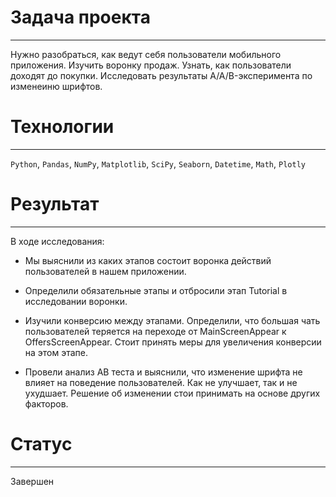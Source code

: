 # Задача проекта
---
Нужно разобраться, как ведут себя пользователи мобильного приложения. Изучить воронку продаж. Узнать, как пользователи доходят до покупки. Исследовать результаты A/A/B-эксперимента по изменеиню шрифтов.

# Технологии
---
`Python`, `Pandas`, `NumPy`, `Matplotlib`, `SciPy`, `Seaborn`, `Datetime`, `Math`, `Plotly`

# Результат
---
В ходе исследования:

- Мы выяснили из каких этапов состоит воронка действий пользователей в нашем приложении.


- Определили обязательные этапы и отбросили этап Tutorial в исследовании воронки.


- Изучили конверсию между этапами. Определили, что большая чать пользователей теряется на переходе от MainScreenAppear к      OffersScreenAppear. Стоит принять меры для увеличения конверсии на этом этапе.


- Провели анализ AB теста и выяснили, что изменение шрифта не влияет на поведение пользователей. Как не улучшает, так и не ухудшает. Решение об изменении стои принимать на основе других факторов.

# Статус
---
Завершен